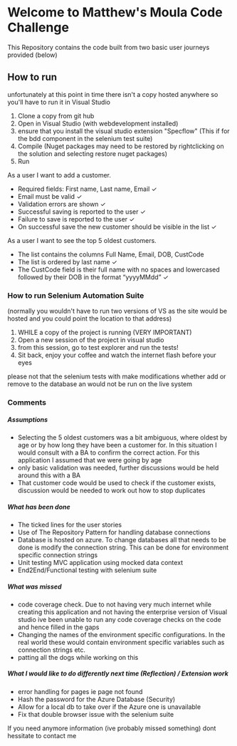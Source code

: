 # Welcome to Matthew's Moula Code Challenge
This Repository contains the code built from two basic user journeys provided (below) 
## How to run
unfortunately at this point in time there isn't a copy hosted anywhere so you'll have to run it in Visual Studio
 1.  Clone a copy from git hub
 2. Open in Visual Studio (with webdevelopment installed)
 3. ensure that you install the visual studio extension "Specflow" (This if for the bdd component in the selenium test suite)
 3. Compile (Nuget packages may need to be restored by rightclicking on the solution and selecting restore nuget packages)
 4. Run

As a user I want to add a customer.
- Required fields: First name, Last name, Email ✓
- Email must be valid ✓
- Validation errors are shown ✓
- Successful saving is reported to the user ✓
- Failure to save is reported to the user ✓
- On successful save the new customer should be visible in the list ✓

As a user I want to see the top 5 oldest customers.
- The list contains the columns Full Name, Email, DOB, CustCode
- The list is ordered by last name ✓
- The CustCode field is their full name with no spaces and lowercased followed by their DOB in the     format “yyyyMMdd” ✓

### How to run Selenium Automation Suite
(normally you wouldn't have to run two versions of VS as the site would be hosted and you could point the location to that address)
 1. WHILE a copy of the project is running (VERY IMPORTANT)
 2. Open a new session of the project in visual studio
 3. from this session, go to test explorer and run the tests!
 4. Sit back, enjoy your coffee and watch the internet flash before your eyes

please not that the selenium tests with make modifications whether add or remove to the database an would not be run on the live system

### Comments
##### Assumptions
- Selecting the 5 oldest customers was a bit ambiguous, where oldest by age or by how long they have been a customer for. In this situation I would consult with a BA to confirm the correct action. For this application I assumed that we were going by age
- only basic validation was needed, further discussions would be held around this with a BA
- That customer code would be used to check if the customer exists, discussion would be needed to work out how to stop duplicates
##### What has been done
- The ticked lines for the user stories
- Use of The Repository Pattern for handling database connections
- Database is hosted on azure. To change databases all that needs to be done is modify the connection string. This can be done for environment specific connection strings
- Unit testing MVC application using mocked data context
- End2End/Functional testing with selenium suite


##### What was missed
- code coverage check. Due to not having very much internet while creating this application and not having the enterprise version of Visual studio ive been unable to run any code coverage checks on the code and hence filled in the gaps
- Changing the names of the environment specific configurations. In the real world these would contain environment specific variables such as connection strings etc.
 - patting all the dogs while working on this
 
##### What I would like to do differently next time (Reflection) / Extension work
- error handling for pages ie page not found 
- Hash the password for the Azure Database (Security)
- Allow for a local db to take over if the Azure one is unavailable
- Fix that double browser issue with the selenium suite


If you need anymore information (ive probably missed something) dont hessitate to contact me
